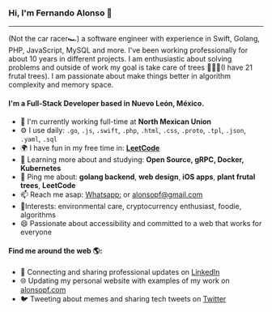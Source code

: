 ### Hi, I'm Fernando Alonso 👋
---

(Not the car racer🏎) a software engineer with experience in Swift, Golang, PHP, JavaScript, MySQL and more. I've been working professionally for about 10 years in different projects. I am enthusiastic about solving problems and outside of work my goal is take care of trees 🌳🌳🌳(I have 21 frutal trees). I am passionate about make things better in algorithm complexity and memory space.

#### I'm a Full-Stack Developer based in Nuevo León, México.

- 🏢 I'm currently working full-time at **North Mexican Union**
- ⚙️ I use daily: `.go`, `.js`, `.swift`, `.php`, `.html`, `.css`, `.proto`, `.tpl`, `.json`, `.yaml`, `.sql`
- 🌍 I have fun in my free time in: <a href="https://leetcode.com/alonsopf/" target="_blank"> **LeetCode** </a>
- 🌱 Learning more about and studying: **Open Source, gRPC, Docker, Kubernetes**
- 💬 Ping me about: **golang backend**, **web design**, **iOS apps**, **plant frutal trees**, **LeetCode**
- 📫 Reach me asap: <a href="https://api.whatsapp.com/send?phone=528261010120&amp;text=Hello&amp;source=&amp;data=&amp;app_absent=" target="_blank"><span>Whatsapp:</span></a> or alonsopf@gmail.com
- 🌟Interests: environmental care, cryptocurrency enthusiast, foodie, algorithms
- 😄 Passionate about accessibility and committed to a web that works for everyone

#### Find me around the web 🌎:
- 💼 Connecting and sharing professional updates on <a target="_blank" href="https://www.linkedin.com/in/fernando-alonso-pecina-76909633/">LinkedIn</a>
- 🌐 Updating my personal website with examples of my work on <a target="_blank" href="https://alonsopf.com">alonsopf.com</a>
- 🐦 Tweeting about memes and sharing tech tweets on <a target="_blank" href="https://twitter.com/alonsopf/">Twitter</a>


<!--
**alonsopf/alonsopf** is a ✨ _special_ ✨ repository because its `README.md` (this file) appears on your GitHub profile.

![My github stats](https://github-readme-stats.vercel.app/api?username=alonsopf&show_icons=true)

-->
